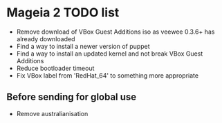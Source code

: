 # Mageia 2 TODO list
- Remove download of VBox Guest Additions iso as veewee 0.3.6+ has already downloaded
- Find a way to install a newer version of puppet
- Find a way to install an updated kernel and not break VBox Guest Additions
- Reduce bootloader timeout
- Fix VBox label from 'RedHat_64' to something more appropriate

## Before sending for global use
- Remove australianisation
